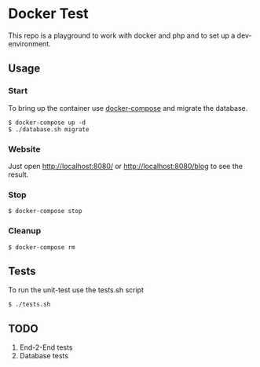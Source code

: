 # Docker Test

This repo is a playground to work with docker and php and to set up a dev-environment.

## Usage

### Start
To bring up the container use [docker-compose](https://docs.docker.com/compose/) and migrate the database.

```
$ docker-compose up -d
$ ./database.sh migrate
```

### Website

Just open [http://localhost:8080/](http://localhost:8080/) or [http://localhost:8080/blog](http://localhost:8080/blog) to see the result.

### Stop

```
$ docker-compose stop
```

### Cleanup

```
$ docker-compose rm
```

## Tests

To run the unit-test use the tests.sh script

```
$ ./tests.sh
```

## TODO

1. End-2-End tests
2. Database tests

